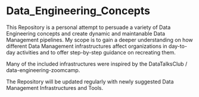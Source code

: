 # Data_Engineering_Concepts
This Repository is a personal attempt to persuade a variety of Data Engineering concepts and create dynamic and maintanable Data Management pipelines. My scope is to gain a deeper understanding on how different Data Management infrastructures affect organizations in day-to-day activities and to offer step-by-step guidance on recreating them.

Many of the included infrastructures were inspired by the DataTalksClub / data-engineering-zoomcamp.

The Repository will be updated regularly with newly suggested Data Management Infrastructures and Tools.
